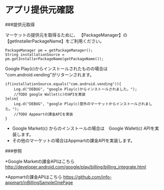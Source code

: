 アプリ提供元確認
===============

###提供元取得

マーケットの提供元を取得るために、
【PackageManager】の【getInstallerPackageName】をご利用ください。

```
PackageManager pm = getPackageManager();
String installationSource = pm.getInstallerPackageName(getPackageName());
```

Google Play(c)からインストールされたものの場合は "com.android.vending"がリターンされます。

```
if(installationSource.equals("com.android.vending")){
	Log.d("DEBUG", "google Play(c)からインストールされました。");
	//TODO google Wallet(c)のAPIを実装
}else{
	Log.d("DEBUG", "google Play(c)意外のマーケットからインストールされました。");
	//TODO Appmartの課金APIを実装
}
```

 * Google Market(c) からのインストールの場合は　Google Wallet(c) APIを実装します。
 * その他のマーケットの場合はAppmartの課金APIを実装します。

###参照

*Google Marketの課金APIはこちら
 http://developer.android.com/google/play/billing/billing_integrate.html

*Appmartの課金APIはこちら
 https://github.com/info-appmart/inBillingSampleOnePage

